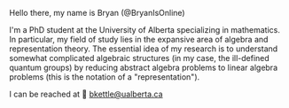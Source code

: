 Hello there, my name is Bryan (@BryanIsOnline)

I'm a PhD student at the University of Alberta specializing in mathematics. In particular, my field of study lies in the expansive area 
of algebra and representation theory. The essential idea of my research is to understand somewhat complicated algebraic structures (in my 
case, the ill-defined quantum groups) by reducing abstract algebra problems to linear algebra problems (this is the notation of a "representation").

I can be reached at 📧 bkettle@ualberta.ca
